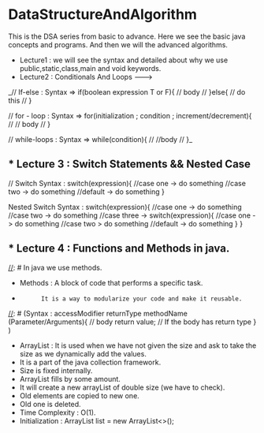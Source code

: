 # DataStructureAndAlgorithm
This is the DSA series from basic to advance.
Here we see the basic java concepts and programs.
And then we will the advanced algorithms.

* Lecture1 : we will see the syntax and detailed about why we use public,static,class,main and void keywords.
*  Lecture2 : Conditionals And Loops --->

_//  If-else : Syntax => if(boolean expression T or F){
// body
//                      }else{
//                           do this
//                      }

//  for - loop : Syntax => for(initialization ; condition ; increment/decrement){
//                              // body
//                         }

// while-loops : Syntax => while(condition){
//                              //body
//                         }_ 

## * Lecture 3 : Switch Statements && Nested Case
// Switch Syntax : switch(expression){
            //case one -> do something
            //case two -> do something
            //default -> do something
           }

Nested Switch Syntax : switch(expression){
                         //case one -> do something
                         //case two -> do something
                         //case three -> switch(expression){ 
                                               //case one -> do something
                                               //case two > do something
                                              //default -> do something
                                         }
}

## * Lecture 4 : Functions and Methods in java.

[//]: # In java we use methods.
* Methods : A block of code that performs a specific task.
*           It is a way to modularize your code and make it reusable.

[//]: # (Syntax : accessModifier returnType methodName (Parameter/Arguments){
                       // body
                       return value; // If the body has return type
                     } )

[//]: # (Method Overiding : Same method names but different arguments/parameters.)

[//]: # (Arrays :  
                It is used to store value of same data types.
                Initialization :  int[]arr = new int[size];
               2-D Arrays : It is used to store values in matrix form.
                  Initialization : int[][]arr = new int[row][column]
)

* ArrayList : It is used when we have not given the size and ask to take the size as we dynamically add the values. 
* It is a part of the java collection framework.
* Size is fixed internally.
*  ArrayList fills by some amount.
* It will create a new arrayList of double size (we have to check).
* Old elements are copied to new one.
* Old one is deleted.
* Time Complexity : O(1).
* Initialization :  ArrayList<Integer> list = new ArrayList<>();
